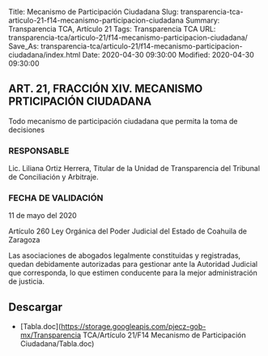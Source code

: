 Title: Mecanismo de Participación Ciudadana
Slug: transparencia-tca-articulo-21-f14-mecanismo-participacion-ciudadana
Summary: Transparencia TCA, Artículo 21
Tags: Transparencia TCA
URL: transparencia-tca/articulo-21/f14-mecanismo-participacion-ciudadana/
Save_As: transparencia-tca/articulo-21/f14-mecanismo-participacion-ciudadana/index.html
Date: 2020-04-30 09:30:00
Modified: 2020-04-30 09:30:00


## ART. 21, FRACCIÓN XIV. MECANISMO PRTICIPACIÓN CIUDADANA

Todo mecanismo de participación ciudadana que permita la toma de decisiones


### RESPONSABLE

Lic. Liliana Ortiz Herrera, Titular de la Unidad de Transparencia del Tribunal de Conciliación y Arbitraje.


### FECHA DE VALIDACIÓN

11 de mayo del 2020


Artículo 260 Ley Orgánica del Poder Judicial del Estado de Coahuila de Zaragoza

Las asociaciones de abogados legalmente constituidas y registradas, quedan debidamente autorizadas para gestionar ante la Autoridad Judicial que corresponda, lo que estimen conducente para la mejor administración de justicia.



## Descargar


* [Tabla.doc](https://storage.googleapis.com/pjecz-gob-mx/Transparencia TCA/Artículo 21/F14 Mecanismo de Participación Ciudadana/Tabla.doc)


